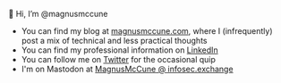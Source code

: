 👋 Hi, I’m @magnusmccune

- You can find my blog at [magnusmccune.com](https://magnusmccune.com), where I (infrequently) post a mix of technical and less practical thoughts
- You can find my professional information on [LinkedIn](https://www.linkedin.com/in/magnusmccune/)
- You can follow me on [Twitter](https://twitter.com/Magnus_McCune) for the occasional quip
- I'm on Mastodon at <a rel="me" href="https://infosec.exchange/@MagnusMcCune">MagnusMcCune @ infosec.exchange</a>

<!---
magnusmccune/magnusmccune is a ✨ special ✨ repository because its `README.md` (this file) appears on your GitHub profile.
You can click the Preview link to take a look at your changes
--->
